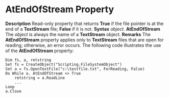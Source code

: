 
# AtEndOfStream Property



 **Description**
Read-only property that returns  **True** if the file pointer is at the end of a **TextStream** file; **False** if it is not.
 **Syntax**
 _object_. **AtEndOfStream**
The  _object_ is always the name of a **TextStream** object.
 **Remarks**
The  **AtEndOfStream** property applies only to **TextStream** files that are open for reading; otherwise, an error occurs.
The following code illustrates the use of the  **AtEndOfStream** property:



```
Dim fs, a, retstring
Set fs = CreateObject("Scripting.FileSystemObject")
Set a = fs.OpenTextFile("c:\testfile.txt", ForReading, False)
Do While a. AtEndOfStream <> True
    retstring = a.ReadLine
    ...
Loop
a.Close

```

